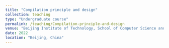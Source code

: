 ```yaml
---
title: "Compilation principle and design"
collection: teaching
type: "Undergraduate course"
permalink: /teaching/Compilation-principle-and-design
venue: "Beijing Institute of Technology, School of Computer Science and Technology"
date: 2022
location: "Beijing, China"
---
```

